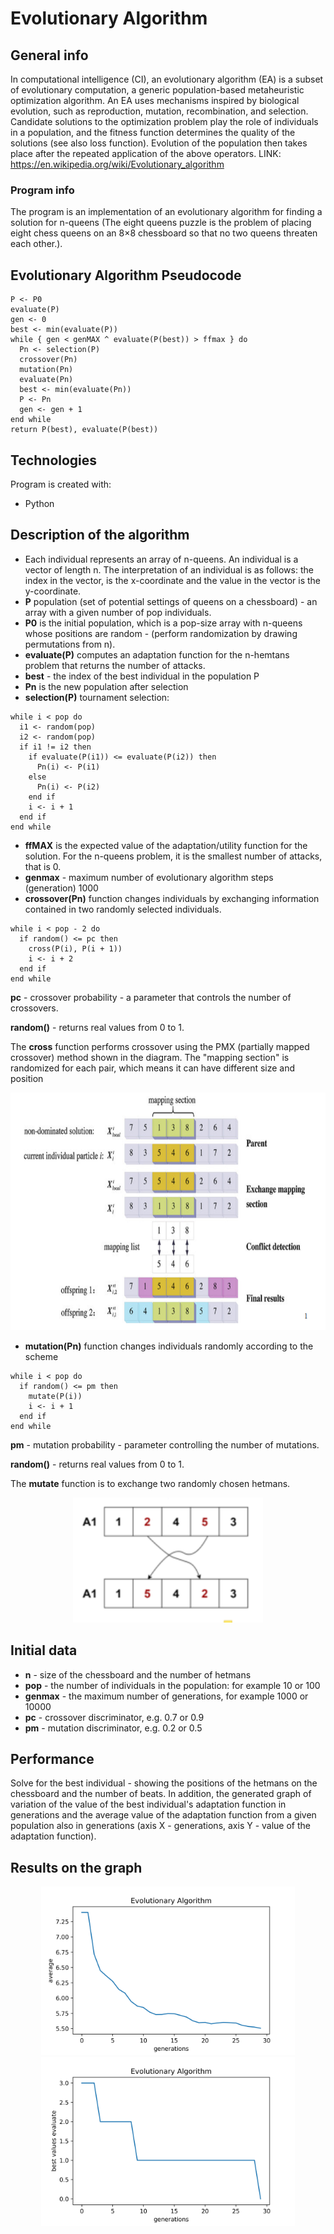 # Evolutionary Algorithm

## General info
In computational intelligence (CI), an evolutionary algorithm (EA) is a subset of evolutionary computation, a generic population-based metaheuristic optimization algorithm. An EA uses mechanisms inspired by biological evolution, such as reproduction, mutation, recombination, and selection. Candidate solutions to the optimization problem play the role of individuals in a population, and the fitness function determines the quality of the solutions (see also loss function). Evolution of the population then takes place after the repeated application of the above operators. LINK: https://en.wikipedia.org/wiki/Evolutionary_algorithm

### Program info
The program is an implementation of an evolutionary algorithm for finding a solution for n-queens (The eight queens puzzle is the problem of placing eight chess queens on an 8×8 chessboard so that no two queens threaten each other.). 

## Evolutionary Algorithm Pseudocode 
```
P <- P0
evaluate(P)
gen <- 0
best <- min(evaluate(P))
while { gen < genMAX ^ evaluate(P(best)) > ffmax } do
  Pn <- selection(P)
  crossover(Pn)
  mutation(Pn)
  evaluate(Pn)
  best <- min(evaluate(Pn))
  P <- Pn
  gen <- gen + 1
end while
return P(best), evaluate(P(best))
```
## Technologies
Program is created with:
* Python

## Description of the algorithm
* Each individual represents an array of n-queens. An individual is a vector of length n. The interpretation of an individual is as follows: the index in the vector, is the x-coordinate and the value in the vector is the y-coordinate.
* <b>P</b> population (set of potential settings of queens on a chessboard) - an array with a given number of pop individuals.
* <b>P0</b> is the initial population, which is a pop-size array with n-queens whose positions are random - (perform randomization by drawing permutations from n).
* <b>evaluate(P)</b> computes an adaptation function for the n-hemtans problem that returns the number of attacks.
* <b>best</b> - the index of the best individual in the population P
* <b>Pn</b> is the new population after selection
* <b>selection(P)</b> tournament selection:

```
while i < pop do
  i1 <- random(pop)
  i2 <- random(pop)
  if i1 != i2 then
    if evaluate(P(i1)) <= evaluate(P(i2)) then
      Pn(i) <- P(i1)
    else
      Pn(i) <- P(i2)
    end if
    i <- i + 1
  end if
end while
```

* <b>ffMAX</b> is the expected value of the adaptation/utility function for the solution. For the n-queens problem, it is the smallest number of attacks, that is 0.
* <b>genmax</b> - maximum number of evolutionary algorithm steps (generation) 1000
* <b>crossover(Pn)</b> function changes individuals by exchanging information contained in two randomly selected individuals.

```
while i < pop - 2 do 
  if random() <= pc then
    cross(P(i), P(i + 1))
    i <- i + 2
  end if
end while
```

<b>pc</b> - crossover probability - a parameter that controls the number of crossovers.

<b>random()</b> - returns real values from 0 to 1.

The <b>cross</b> function performs crossover using the PMX (partially mapped crossover) method shown in the diagram. The "mapping section" is randomized for each pair, which means it can have different size and position

<p align="center">
<img src ="Scheme.PNG" widith="400" height="380">
</p>

* <b>mutation(Pn)</b> function changes individuals randomly according to the scheme

```
while i < pop do
  if random() <= pm then
    mutate(P(i))
    i <- i + 1
  end if
end while
```

<b>pm</b> - mutation probability - parameter controlling the number of mutations.

<b>random()</b> - returns real values from 0 to 1.

The <b>mutate</b> function is to exchange two randomly chosen hetmans.

<p align="center">
<img src ="Scheme_Mutate.PNG" widith="200" height="200">
</p>

## Initial data
* <b>n</b> - size of the chessboard and the number of hetmans
* <b>pop</b> - the number of individuals in the population: for example 10 or 100
* <b>genmax</b> - the maximum number of generations, for example 1000 or 10000
* <b>pc</b> - crossover discriminator, e.g. 0.7 or 0.9
* <b>pm</b> - mutation discriminator, e.g. 0.2 or 0.5

## Performance
Solve for the best individual - showing the positions of the hetmans on the chessboard and the number of beats. In addition, the generated graph of variation of the value of the best individual's adaptation function in generations and the average value of the adaptation function from a given population also in generations (axis X - generations, axis Y - value of the adaptation function).

## Results on the graph

<p align="center">
<img src ="average.png" widith="300" height="270"> <img src ="best_values_evaluate.png" widith="300" height="270">
</p>
